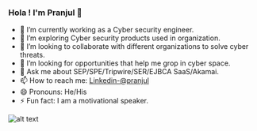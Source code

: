 ### Hola ! I'm Pranjul 👋

- 🔭 I’m currently working as a Cyber security engineer.
- 🌱 I’m exploring Cyber security products used in organization.
- 👯 I’m looking to collaborate with different organizations to solve cyber threats.
- 🤔 I’m looking for opportunities that help me grop in cyber space.
- 💬 Ask me about SEP/SPE/Tripwire/SER/EJBCA SaaS/Akamai.
- 📫 How to reach me: [Linkedin-@pranjul](https://www.linkedin.com/in/pranjul-49b27a1b6/)
- 😄 Pronouns: He/His
- ⚡ Fun fact: I am a motivational speaker.

![alt text](https://github-readme-stats.vercel.app/api?username=pranjul-kumar&&show_icons=true&title_color=ffffff&icon_color=bb2acf&text_color=daf7dc&bg_color=151515)
